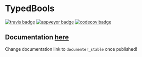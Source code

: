 # TypedBools

[![travis badge][travis_badge]][travis_url]
[![appveyor badge][appveyor_badge]][appveyor_url]
[![codecov badge][codecov_badge]][codecov_url]

## Documentation [here][documenter_latest]

Change documentation link to `documenter_stable` once published!

[travis_badge]: https://travis-ci.org/bramtayl/TypedBools.jl.svg?branch=master
[travis_url]: https://travis-ci.org/bramtayl/TypedBools.jl

[appveyor_badge]: https://ci.appveyor.com/api/projects/status/github/bramtayl/TypedBools.jl?svg=true&branch=master
[appveyor_url]: https://ci.appveyor.com/project/bramtayl/typedbools-jl

[codecov_badge]: http://codecov.io/github/bramtayl/TypedBools.jl/coverage.svg?branch=master
[codecov_url]: http://codecov.io/github/bramtayl/TypedBools.jl?branch=master

[documenter_stable]: https://bramtayl.github.io/TypedBools.jl/stable
[documenter_latest]: https://bramtayl.github.io/TypedBools.jl/latest
